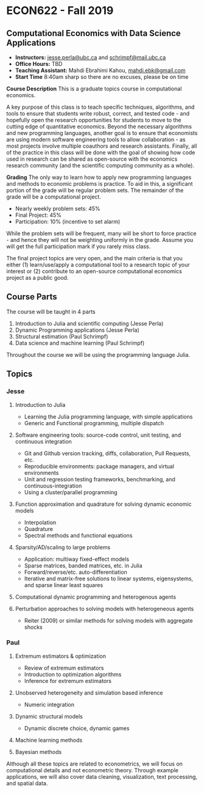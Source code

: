 # ECON622 - Fall 2019

## Computational Economics with Data Science Applications



- **Instructors:** jesse.perla@ubc.ca and schrimpf@mail.ubc.ca
- **Office Hours:** TBD
- **Teaching Assistant:** Mahdi Ebrahimi Kahou, mahdi.ebk@gmail.com
- **Start Time** 8:40am sharp so there are no excuses, please be on time

**Course Description**
This is a graduate topics course in computational economics.


A key purpose of this class is to teach specific techniques,
algorithms, and tools to ensure that students write robust, correct,
and tested code - and hopefully open the research opportunities for
students to move to the cutting edge of quantitative economics.
Beyond the necessary algorithms and new programming languages, another
goal is to ensure that economists are using modern software
engineering tools to allow collaboration - as most projects involve
multiple coauthors and research assistants.  Finally, all of the
practice in this class will be done with the goal of showing how code
used in research can be shared as open-source with the economics
research community (and the scientific computing community as a
whole).

**Grading**
The only way to learn how to apply new programming languages and
methods to economic problems is practice.  To aid in this, a
significant portion of the grade will be regular problem sets.  The
remainder of the grade will be a computational project.


- Nearly weekly problem sets: 45%
- Final Project: 45%
- Participation: 10% (incentive to set alarm)

While the problem sets will be frequent, many will be short to force practice - and hence they will not be weighting uniformly in the grade.  Assume you will get the full participation mark if you rarely miss class.

The final project topics are very open, and the main criteria is that you either (1) learn/use/apply a computational tool to a research topic of your interest or (2) contribute to an open-source computational economics project as a public good.

## Course Parts 

The course will be taught in 4 parts
1. Introduction to Julia and scientific computing (Jesse Perla)
2. Dynamic Programming applications (Jesse Perla)
3. Structural estimation (Paul Schrimpf)
4. Data science and machine learning (Paul Schrimpf)

Throughout the course we will be using the programming language Julia.
     
## Topics

### Jesse

1. Introduction to Julia 
   - Learning the Julia programming language, with simple applications
   - Generic and Functional programming, multiple dispatch
  
2. Software engineering tools: source-code control, unit testing, and continuous integration
   - Git and Github version tracking, diffs, collaboration, Pull Requests, etc.
    - Reproducible environments: package managers, and virtual environments
    - Unit and regression testing frameworks, benchmarking, and continuous-integration
    - Using a cluster/parallel programming
    
3. Function approximation and quadrature for solving dynamic economic models
    - Interpolation
    - Quadrature
    - Spectral methods and functional equations
4. Sparsity/AD/scaling to large problems
   - Application: multiway fixed-effect models
   - Sparse matrices, banded matrices, etc. in Julia
    - Forward/reverse/etc. auto-differentiation
    - Iterative and matrix-free solutions to linear systems, eigensystems, and sparse linear least squares
6. Computational dynamic programming and heterogenous agents

7. Perturbation approaches to solving models with heterogeneous agents
    - Reiter (2009) or similar methods for solving models with aggregate shocks
    
### Paul

1. Extremum estimators & optimization
     - Review of extremum estimators 
     - Introduction to optimization algorithms
     - Inference for extremum estimators
       
2. Unobserved heterogeneity and simulation based inference
     - Numeric integration

3.  Dynamic structural models 
     - Dynamic discrete choice, dynamic games

4.  Machine learning methods 
     
5.  Bayesian methods

Although all these topics are related to econometrics, we will focus
on computational details and not econometric theory. Through example
applications, we will also cover data cleaning, visualization, text
processing, and spatial data. 

